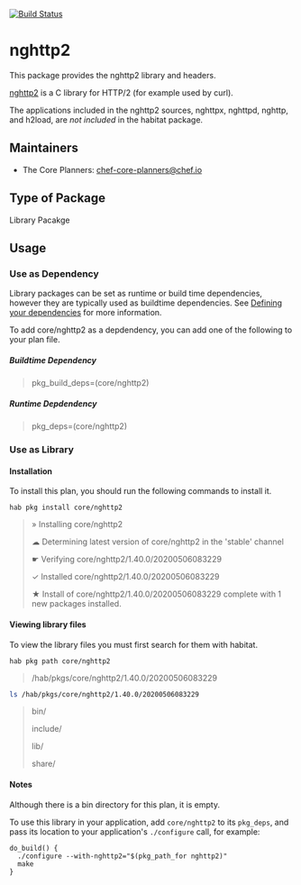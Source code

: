 [![Build Status](https://dev.azure.com/chefcorp-partnerengineering/Chef%20Base%20Plans/_apis/build/status/chef-base-plans.nghttp2?branchName=master)](https://dev.azure.com/chefcorp-partnerengineering/Chef%20Base%20Plans/_build/latest?definitionId=174&branchName=master)

# nghttp2

This package provides the nghttp2 library and headers.

[nghttp2](http://nghttp2.org) is a C library for HTTP/2 (for example used by
curl).

The applications included in the nghttp2 sources, nghttpx, nghttpd, nghttp, and
h2load, are *not included* in the habitat package.

## Maintainers

* The Core Planners: <chef-core-planners@chef.io>

## Type of Package

Library Pacakge

## Usage

### Use as Dependency

Library packages can be set as runtime or build time dependencies, however they are typically used as buildtime dependencies. See [Defining your dependencies](https://www.habitat.sh/docs/developing-packages/developing-packages/#sts=Define%20Your%20Dependencies) for more information.

To add core/nghttp2 as a depdendency, you can add one of the following to your plan file.

##### Buildtime Dependency

> pkg_build_deps=(core/nghttp2)

##### Runtime Depdendency

> pkg_deps=(core/nghttp2)

### Use as Library

#### Installation

To install this plan, you should run the following commands to install it.

`hab pkg install core/nghttp2`

> » Installing core/nghttp2
>
> ☁ Determining latest version of core/nghttp2 in the 'stable' channel
>
> ☛ Verifying core/nghttp2/1.40.0/20200506083229
>
> ✓ Installed core/nghttp2/1.40.0/20200506083229
>
> ★ Install of core/nghttp2/1.40.0/20200506083229 complete with 1 new packages installed.

#### Viewing library files

To view the library files you must first search for them with habitat.

`hab pkg path core/nghttp2`

> /hab/pkgs/core/nghttp2/1.40.0/20200506083229

```bash
ls /hab/pkgs/core/nghttp2/1.40.0/20200506083229
```
> bin/
>
> include/
>
> lib/
>
> share/

#### Notes

Although there is a bin directory for this plan, it is empty.

To use this library in your application, add `core/nghttp2` to its `pkg_deps`,
and pass its location to your application's `./configure` call, for example:

```
do_build() {
  ./configure --with-nghttp2="$(pkg_path_for nghttp2)"
  make
}
```
